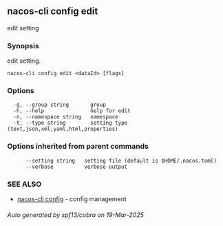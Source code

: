 ## nacos-cli config edit

edit setting

### Synopsis

edit setting.

```
nacos-cli config edit <dataId> [flags]
```

### Options

```
  -g, --group string       group
  -h, --help               help for edit
  -n, --namespace string   namespace
  -t, --type string        setting type (text,json,xml,yaml,html,properties)
```

### Options inherited from parent commands

```
      --setting string   setting file (default is $HOME/.nacos.toml)
      --verbose          verbose output
```

### SEE ALSO

* [nacos-cli config](nacos-cli_config.md)	 - config management

###### Auto generated by spf13/cobra on 19-Mar-2025
